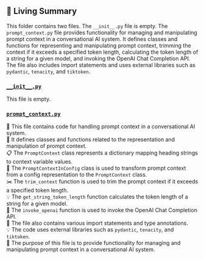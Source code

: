 

<!-- Living README Summary -->
## 🌳 Living Summary

This folder contains two files. The `__init__.py` file is empty. The `prompt_context.py` file provides functionality for managing and manipulating prompt context in a conversational AI system. It defines classes and functions for representing and manipulating prompt context, trimming the context if it exceeds a specified token length, calculating the token length of a string for a given model, and invoking the OpenAI Chat Completion API. The file also includes import statements and uses external libraries such as `pydantic`, `tenacity`, and `tiktoken`.


### [`__init__.py`](https://github.com/miladsoft/AutoPR/blob/e046f19117e338bd231373be9b661ac9cd82446b/./autopr/actions/utils/__init__.py)

This file is empty.  


### [`prompt_context.py`](https://github.com/miladsoft/AutoPR/blob/e046f19117e338bd231373be9b661ac9cd82446b/./autopr/actions/utils/prompt_context.py)

📝 This file contains code for handling prompt context in a conversational AI system.  
🔢 It defines classes and functions related to the representation and manipulation of prompt context.  
📋 The `PromptContext` class represents a dictionary mapping heading strings to context variable values.  
📝 The `PromptContextInConfig` class is used to transform prompt context from a config representation to the `PromptContext` class.  
✂️ The `trim_context` function is used to trim the prompt context if it exceeds a specified token length.  
💡 The `get_string_token_length` function calculates the token length of a string for a given model.  
🔀 The `invoke_openai` function is used to invoke the OpenAI Chat Completion API.  
📝 The file also contains various import statements and type annotations.  
💡 The code uses external libraries such as `pydantic`, `tenacity`, and `tiktoken`.  
🔧 The purpose of this file is to provide functionality for managing and manipulating prompt context in a conversational AI system.  

<!-- Living README Summary -->